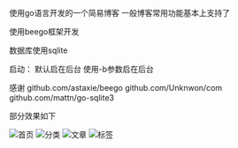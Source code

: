 使用go语言开发的一个简易博客
一般博客常用功能基本上支持了

使用beego框架开发

数据库使用sqlite

启动：
默认启在后台
使用-b参数启在后台

感谢
github.com/astaxie/beego
github.com/Unknwon/com
github.com/mattn/go-sqlite3

部分效果如下

![首页](https://github.com/heweiblog/goblog/tree/master/static/img/home.png)
![分类](https://github.com/heweiblog/goblog/tree/master/static/img/category.png)
![文章](https://github.com/heweiblog/goblog/tree/master/static/img/topic.png)
![标签](https://github.com/heweiblog/goblog/tree/master/static/img/tag.png)

